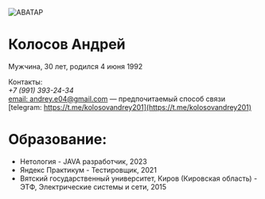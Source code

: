 ![АВАТАР](https://kirov-kaluga.hh.ru/photo/627476400.jpeg?t=1677936521&h=eHd6TjvL-9EsMByzNzX6bw)

# Колосов Андрей  
Мужчина, 30 лет, родился 4 июня 1992

Контакты:  
 _+7 (991) 393-24-34_  
[email: andrey.e04@gmail.com](andrey.e04@gmail.com) — предпочитаемый способ связи  
[telegram: https://t.me/kolosovandrey201](https://t.me/kolosovandrey201)

# Образование:  
* Нетология - JAVA разработчик, 2023
* Яндекс Практикум - Тестировщик, 2021
* Вятский государственный университет, Киров (Кировская область) - ЭТФ, Электрические системы и сети, 2015
